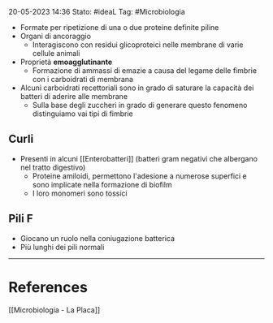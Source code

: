 20-05-2023 14:36
Stato: #ideaL
Tag: #Microbiologia 

- Formate per ripetizione di una o due proteine definite piline
- Organi di ancoraggio
	- Interagiscono con residui glicoproteici nelle membrane di varie cellule animali
- Proprietà **emoagglutinante**
	- Formazione di ammassi di emazie a causa del legame delle fimbrie con i carboidrati di membrana
- Alcuni carboidrati recettoriali sono in grado di saturare la capacità dei batteri di aderire alle membrane
	- Sulla base degli zuccheri in grado di generare questo fenomeno distinguiamo vai tipi di fimbrie
## Curli
- Presenti in alcuni [[Enterobatteri]] (batteri gram negativi che albergano nel tratto digestivo)
	- Proteine amiloidi, permettono l'adesione a numerose superfici e sono implicate nella formazione di biofilm
	- I loro monomeri sono tossici
## Pili F 
- Giocano un ruolo nella coniugazione batterica
- Più lunghi dei pili normali


---
# References
[[Microbiologia - La Placa]]